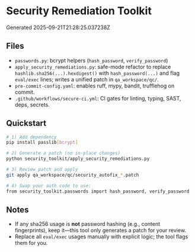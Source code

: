 # Security Remediation Toolkit
Generated 2025-09-21T21:28:25.037238Z

## Files
- `passwords.py`: bcrypt helpers (`hash_password`, `verify_password`)
- `apply_security_remediations.py`: safe-mode refactor to replace `hashlib.sha256(...).hexdigest()` with `hash_password(...)` and flag `eval/exec` lines; writes a unified patch in `qa_workspace/qc/`.
- `pre-commit-config.yaml`: enables ruff, mypy, bandit, trufflehog on commit.
- `.github/workflows/secure-ci.yml`: CI gates for linting, typing, SAST, deps, secrets.

## Quickstart
```bash
# 1) Add dependency
pip install passlib[bcrypt]

# 2) Generate a patch (no in-place changes)
python security_toolkit/apply_security_remediations.py

# 3) Review patch and apply
git apply qa_workspace/qc/security_autofix_*.patch

# 4) Swap your auth code to use:
from security_toolkit.passwords import hash_password, verify_password
```

## Notes
- If any sha256 usage is **not** password hashing (e.g., content fingerprints), keep it—this tool only generates a patch for your review.
- Replace all `eval/exec` usages manually with explicit logic; the tool flags them for you.
